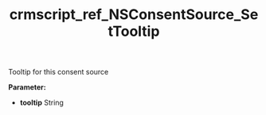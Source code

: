 ﻿---
title: crmscript_ref_NSConsentSource_SetTooltip
description: NSConsentSource.SetTooltip(String tooltip)
intellisense: NSConsentSource.SetTooltip
keywords: NSConsentSource, GetTooltip
so.topic: reference
---

Tooltip for this consent source

**Parameter:** 
 - **tooltip** String

